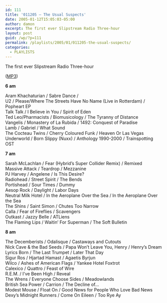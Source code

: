 ```yaml
---
id: 111
title: '011205 – The Usual Suspects'
date: 2005-01-12T15:05:03-05:00
author: damon
excerpt: The first ever Slipstream Radio Three-hour
layout: post
guid: /wp/?p=111
permalink: /playlists/2005/01/011205-the-usual-suspects/
categories:
  - PLAYLISTS
---
```

The first ever Slipstream Radio Three-hour

([MP3](https://storage.cloud.google.com/radioslipstream/radio/slipstream011205.mp3))

<strong>6 am</strong>

Aram Khachaturian / Sabre Dance /  
U2 / Please/Where The Streets Have No Name (Live in Rotterdam) / Popheart EP  
Talk Talk / I Believe in You / Spirit of Eden  
Ted Leo/Pharmacists / Biomusicology / The Tyranny of Distance  
Vangelis / Monastery of La Rubida / 1492: Conquest of Paradise  
Lamb / Gabriel / What Sound  
The Cocteau Twins / Cherry Coloured Funk / Heaven Or Las Vegas  
Underworld / Born Slippy (Nuxx) / Anthology 1990-2000 / Trainspotting OST

<strong>7 am</strong>

Sarah McLachlan / Fear (Hybrid’s Super Collider Remix) / Remixed  
Massive Attack / Teardrop / Mezzanine  
PJ Harvey / Angelene / Is This Desire?  
Radiohead / Street Spirit / The Bends  
Portishead / Sour Times / Dummy  
Aesop Rock / Daylight / Labor Days  
Neutral Milk Hotel / In the Aeroplane Over the Sea / In the Aeroplane Over the Sea  
The Shins / Saint Simon / Chutes Too Narrow  
Calla / Fear of Fireflies / Scavengers  
Outkast / Jazzy Belle / ATLiens  
The Flaming Lips / Waitin’ For Superman / The Soft Bulletin

<strong>8 am</strong>

The Decemberists / Odalisque / Castaways and Cutouts  
Nick Cave & the Bad Seeds / Papa Won’t Leave You, Henry / Henry’s Dream  
Lyrics Born / The Last Trumpet / Later That Day  
Sigur Ros / Hjartad Hamast / Agaetis Byrjun  
Wilco / Ashes of American Flags / Yankee Hotel Foxtrot  
Calexico / Quattro / Feast of Wire  
R.E.M. / I’ve Been High / Reveal  
The Wrens / Everyone Choose Sides / Meadowlands  
British Sea Power / Carrion / The Decline of…  
Modest Mouse / Float On / Good News for People Who Love Bad News  
Dexy’s Midnight Runners / Come On Eileen / Too Rye Ay